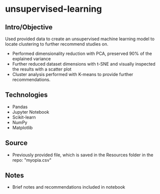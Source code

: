# unsupervised-learning

## Intro/Objective
Used provided data to create an unsupervised machine learning model to locate clustering to further recommend studies on.

* Performed dimensionality reduction with PCA, preserved 90% of the explained variance
* Further reduced dataset dimensions with t-SNE and visually inspected the results with a scatter plot
* Cluster analysis performed with K-means to provide further recommendations.

## Technologies
* Pandas
* Jupyter Notebook
* Scikit-learn
* NumPy
* Matplotlib

## Source
* Previously provided file, which is saved in the Resources folder in the repo: "myopia.csv"

## Notes
* Brief notes and recommendations included in notebook

